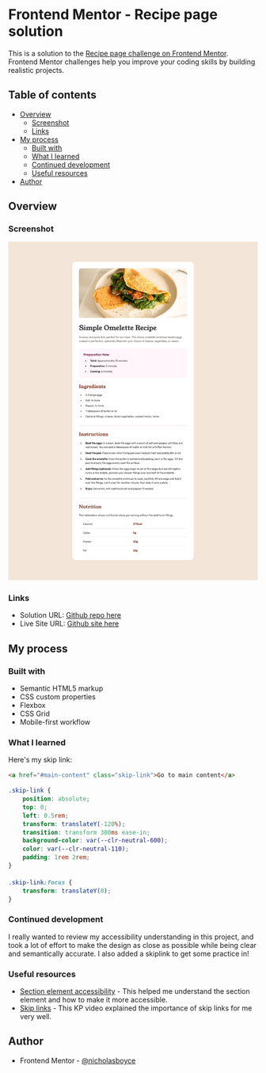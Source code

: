 # Frontend Mentor - Recipe page solution

This is a solution to the [Recipe page challenge on Frontend Mentor](https://www.frontendmentor.io/challenges/recipe-page-KiTsR8QQKm). Frontend Mentor challenges help you improve your coding skills by building realistic projects. 

## Table of contents

- [Overview](#overview)
  - [Screenshot](#screenshot)
  - [Links](#links)
- [My process](#my-process)
  - [Built with](#built-with)
  - [What I learned](#what-i-learned)
  - [Continued development](#continued-development)
  - [Useful resources](#useful-resources)
- [Author](#author)


## Overview

### Screenshot

![](./screenshot.png)

### Links

- Solution URL: [Github repo here](https://github.com/nicholasboyce/recipe-page-main)
- Live Site URL: [Github site here](https://nicholasboyce.github.io/recipe-page-main)

## My process

### Built with

- Semantic HTML5 markup
- CSS custom properties
- Flexbox
- CSS Grid
- Mobile-first workflow

### What I learned

Here's my skip link:

```html
<a href="#main-content" class="skip-link">Go to main content</a>
```
```css
.skip-link {
    position: absolute;
    top: 0;
    left: 0.5rem;
    transform: translateY(-120%);
    transition: transform 300ms ease-in;
    background-color: var(--clr-neutral-600);
    color: var(--clr-neutral-110);
    padding: 1rem 2rem;
}

.skip-link:focus {
    transform: translateY(0);
}
```

### Continued development

I really wanted to review my accessibility understanding in this project, and took a lot of effort to make the design as close as possible while being clear and semantically accurate. I also added a skiplink to get some practice in!

### Useful resources

- [Section element accessibility](https://www.w3.org/WAI/GL/wiki/Using_HTML5_section_element) - This helped me understand the section element and how to make it more accessible.
- [Skip links](https://youtu.be/jDDaOFr9nqQ?si=qDPvukHcXHgn0BfR) - This KP video explained the importance of skip links for me very well.
## Author

- Frontend Mentor - [@nicholasboyce](https://www.frontendmentor.io/profile/nicholasboyce)

